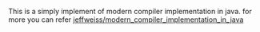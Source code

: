 This is a simply implement of modern compiler  implementation in java.
for more you can refer [jeffweiss/modern_compiler_implementation_in_java](https://github.com/jeffweiss/modern_compiler_implementation_in_java)